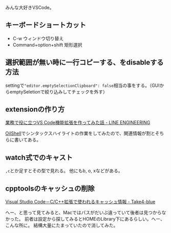 みんな大好きVSCode。

## キーボードショートカット

- C-w ウィンドウ切り替え
- Command+option+shift 矩形選択

## 選択範囲が無い時に一行コピーする、をdisableする方法

settingで`"editor.emptySelectionClipboard": false`相当の事をする。（GUIからemptySeletionで絞り込みしてチェックを外す）

## extensionの作り方

[業務で役に立つVS Code機能拡張を作ってみた話 - LINE ENGINEERING](https://engineering.linecorp.com/ja/blog/uit-enhancement-vscode/)

[OilShell](OilShell.md)でシンタックスハイライトの作業をしてみたので、関連情報が割とそちらに書いてある。

## watch式でのキャスト

`,c`とか足すとその型で見れる。
他にもb, o, xなどがある。

## cpptoolsのキャッシュの削除

[Visual Studio Code－C/C++拡張で使われるキャッシュ情報 - Take4-blue](https://take4-blue.com/program/visual-studio-code%EF%BC%8Dc-c%E6%8B%A1%E5%BC%B5%E3%81%A7%E4%BD%BF%E3%82%8F%E3%82%8C%E3%82%8B%E3%82%AD%E3%83%A3%E3%83%83%E3%82%B7%E3%83%A5%E6%83%85%E5%A0%B1/)

へー、と思って見てみると、Macではパスがだいぶ違っていて後者は見つからなかった。
前者は設定から探してみるとHOMEのLibrary下にあるらしい。へー、こんな所に。
結構大量にたまっていたので消してみた。